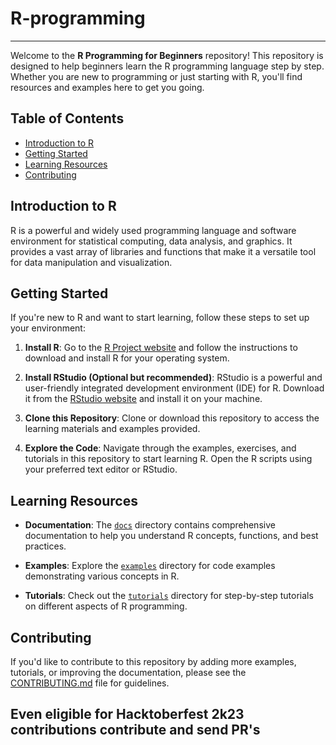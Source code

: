 # R-programming
---
Welcome to the **R Programming for Beginners** repository! This repository is designed to help beginners learn the R programming language step by step. Whether you are new to programming or just starting with R, you'll find resources and examples here to get you going.

## Table of Contents

- [Introduction to R](#introduction-to-r)
- [Getting Started](#getting-started)
- [Learning Resources](#learning-resources)
- [Contributing](#contributing)

## Introduction to R

R is a powerful and widely used programming language and software environment for statistical computing, data analysis, and graphics. It provides a vast array of libraries and functions that make it a versatile tool for data manipulation and visualization.

## Getting Started

If you're new to R and want to start learning, follow these steps to set up your environment:

1. **Install R**: Go to the [R Project website](https://www.r-project.org/) and follow the instructions to download and install R for your operating system.

2. **Install RStudio (Optional but recommended)**: RStudio is a powerful and user-friendly integrated development environment (IDE) for R. Download it from the [RStudio website](https://www.rstudio.com/) and install it on your machine.

3. **Clone this Repository**: Clone or download this repository to access the learning materials and examples provided.

4. **Explore the Code**: Navigate through the examples, exercises, and tutorials in this repository to start learning R. Open the R scripts using your preferred text editor or RStudio.

## Learning Resources

- **Documentation**: The [`docs`](docs) directory contains comprehensive documentation to help you understand R concepts, functions, and best practices.

- **Examples**: Explore the [`examples`](examples) directory for code examples demonstrating various concepts in R.

- **Tutorials**: Check out the [`tutorials`](tutorials) directory for step-by-step tutorials on different aspects of R programming.

## Contributing

If you'd like to contribute to this repository by adding more examples, tutorials, or improving the documentation, please see the [CONTRIBUTING.md](CONTRIBUTING.md) file for guidelines.

Even eligible for Hacktoberfest 2k23 contributions 
contribute and send PR's
---
